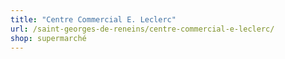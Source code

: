 ```yaml
---
title: "Centre Commercial E. Leclerc"
url: /saint-georges-de-reneins/centre-commercial-e-leclerc/
shop: supermarché
---
```

